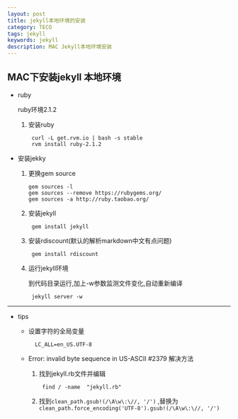 ```yaml
---
layout: post
title: jekyll本地环境的安装
category: TECO
tags: jekyll
keywords: jekyll
description: MAC Jekyll本地环境安装
---
```


## MAC下安装jekyll 本地环境

* ruby

    ruby环境2.1.2
    1. 安装ruby

            curl -L get.rvm.io | bash -s stable
            rvm install ruby-2.1.2


* 安装jekky
    1.  更换gem source

            gem sources -l
            gem sources --remove https://rubygems.org/
            gem sources -a http://ruby.taobao.org/

    2. 安装jekyll

            gem install jekyll

    3. 安装rdiscount(默认的解析markdown中文有点问题)
        
            gem install rdiscount


    4. 运行jekyll环境

        到代码目录运行,加上-w参数监测文件变化,自动重新编译

            jekyll server -w


---

* tips

    - 设置字符的全局变量 

            LC_ALL=en_US.UTF-8

    - Error: invalid byte sequence in US-ASCII #2379 解决方法

        1. 找到jekyll.rb文件并编辑
            
                find / -name  "jekyll.rb"
        2. 找到`clean_path.gsub!(/\A\w\:\//, '/')` ,替换为`clean_path.force_encoding('UTF-8').gsub!(/\A\w\:\//, '/')`
